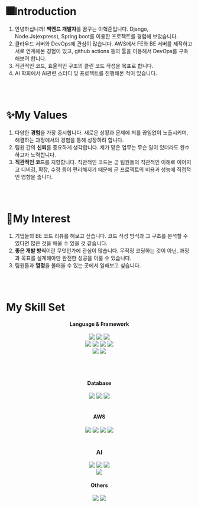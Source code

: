 # 🎆Introduction

1. 안녕하십니까! **백엔드 개발자**를 꿈꾸는 이혁준입니다. Django, Node.Js(express), Spring boot를 이용한 프로젝트를 경험해 보았습니다.
2. 클라우드 서버와 DevOps에 관심이 많습니다. AWS에서 FE와 BE 서버를 제작하고 서로 연계해본 경험이 있고, github actions 등의 툴을 이용해서 DevOps를 구축해보려 합니다.
3. 직관적인 코드, 효율적인 구조의 클린 코드 작성을 목표로 합니다. 
4. AI 학회에서 AI관련 스터디 및 프로젝트를 진행해본 적이 있습니다.

<br><br>


# ✨My Values

1. 다양한 **경험**을 가장 중시합니다. 새로운 상황과 문제에 저를 끊임없이 노출시키며, 해결하는 과정에서의 경험을 통해 성장하려 합니다.
2. 팀원 간의 **신뢰**를 중요하게 생각합니다. 제가 맡은 업무는 무슨 일이 있더라도 완수하고자 노력합니다.
3. **직관적인 코드**를 지향합니다. 직관적인 코드는 곧 팀원들의 직관적인 이해로 이어지고 디버깅, 확장, 수정 등이 편리해지기 때문에 곧 프로젝트의 비용과 성능에 직접적인 영향을 줍니다.

<br><br>

# 🧭My Interest

1. 기업들의 BE 코드 리뷰를 해보고 싶습니다. 코드 작성 방식과 그 구조를 분석할 수 있다면 많은 것을 배울 수 있을 것 같습니다.
2. **좋은 개발 방식**이란 무엇인가에 관심이 많습니다. 무작정 코딩하는 것이 아닌, 과정과 목표를 설계해야만 완전한 성공을 이룰 수 있습니다.
3. 팀원들과 **열정**을 불태울 수 있는 곳에서 일해보고 싶습니다.

<br><br>

# My Skill Set
  
<div align="center">
  
#### Language & Framework
  <img src="https://img.shields.io/badge/java-FF8000?style=for-the-badge&logo=java&logoColor=white">
  <img src="https://img.shields.io/badge/Spring-A5DF00?style=for-the-badge&logo=spring-boot&logoColor=white">
  <img src="https://img.shields.io/badge/IntelliJ-2C2255?style=for-the-badge&logo=IntelliJ&logoColor=white">
  <br>
   <img src="https://img.shields.io/badge/Javascript-F7DF1E?style=for-the-badge&logo=javascript&logoColor=black">
  <img src="https://img.shields.io/badge/Node.js-339933?style=for-the-badge&logo=Node.js&logoColor=white">
  <img src="https://img.shields.io/badge/React-61DAFB?style=for-the-badge&logo=react&logoColor=black"> 
  <img src="https://img.shields.io/badge/Express-black?style=for-the-badge&logo=express&logoColor=white">
  <br>
  <img src="https://img.shields.io/badge/Python-3776AB?style=for-the-badge&logo=python&logoColor=white">
  <img src="https://img.shields.io/badge/django-0B610B?style=for-the-badge&logo=django&logoColor=white">

  <br/><br/>

#### Database

<img src="https://img.shields.io/badge/MySQL-4479A1?style=for-the-badge&logo=MySQL&logoColor=white">
 <img src="https://img.shields.io/badge/MongoDB-47A248?style=for-the-badge&logo=MongoDB&logoColor=white">
  <img src="https://img.shields.io/badge/postgreSQL-4169E1?style=for-the-badge&logo=postgresql&logoColor=white">
 <br/><br/>

#### AWS
<img src="https://img.shields.io/badge/EC2-FF9900?style=for-the-badge&logo=amazonec2&logoColor=white">
<img src="https://img.shields.io/badge/S3-569A31?style=for-the-badge&logo=amazons3&logoColor=white">
<img src="https://img.shields.io/badge/RDS-0080FF?style=for-the-badge&logo=amazonrds&logoColor=white">
<img src="https://img.shields.io/badge/Route53-8C4FFF?style=for-the-badge&logo=amazonroute53&logoColor=white">
<br/><br/>

### AI
<img src="https://img.shields.io/badge/Jupyter-F37626?style=for-the-badge&logo=jupyter&logoColor=white">
<img src="https://img.shields.io/badge/Anaconda-44A833?style=for-the-badge&logo=anaconda&logoColor=white">
<img src="https://img.shields.io/badge/PyTorch-EE4C2C?style=for-the-badge&logo=pytorch&logoColor=white">
<br>
<img src="https://img.shields.io/badge/OpenAI-412991?style=for-the-badge&logo=openai&logoColor=white">

#### Others
<img src="https://img.shields.io/badge/docker-2496ED?style=for-the-badge&logo=docker&logoColor=white">
<img src="https://img.shields.io/badge/github-181717?style=for-the-badge&logo=github&logoColor=white"> 
<div/>

